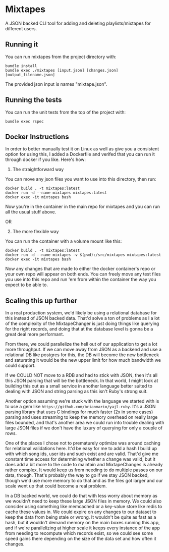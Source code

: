 # Mixtapes

A JSON backed CLI tool for adding and deleting playlists/mixtapes for different users.

## Running it

You can run mixtapes from the project directory with:

```
bundle install
bundle exec ./mixtapes [input.json] [changes.json] [output_filename.json]
```

The provided json input is names "mixtape.json".

## Running the tests

You can run the unit tests from the top of the project with:

`bundle exec rspec`

## Docker Instructions

In order to better manually test it on Linux as well as give you a consistent option for using this, I added a Dockerfile and verifed that you can run it through docker if you like. Here's how:

1. The straightforward way

You can move any json files you want to use into this directory, then run:

```
docker build . -t mixtapes:latest
docker run -d --name mixtapes mixtapes:latest
docker exec -it mixtapes bash
```

Now you're in the container in the main repo for mixtapes and you can run all the usual stuff above.

OR

2. The more flexible way

You can run the container with a volume mount like this:

```
docker build . -t mixtapes:latest
docker run -d --name mixtapes -v $(pwd):/src/mixtapes mixtapes:latest
docker exec -it mixtapes bash
```

Now any changes that are made to either the docker container's repo or your own repo will appear on both ends. You can freely move any test files you use into this repo and run 'em from within the container the way you expect to be able to.

## Scaling this up further

In a real production system, we'd likely be using a relational database for this instead of JSON backed data. That'd solve a ton of problems as I a lot of the complexity of the MixtapeChanger is just doing things like querying for the right records, and doing that at the database level is gonna be a great deal more performant.

From there, we could parallelize the hell out of our application to get a lot more throughput. If we can move away from JSON as a backend and use a relational DB like postgres for this, the DB will become the new bottleneck and saturating it would be the new upper limit for how much bandwidth we could support.

If we COULD NOT move to a RDB and had to stick with JSON, then it's all this JSON parsing that will be the bottleneck. In that world, I might look at building this out as a small service in another language better suited to dealing with JSON and string parsing as this isn't Ruby's strong suit. 

Another option assuming we're stuck with the language we started with is to use a gem like `https://github.com/brianmario/yajl-ruby`. It's a JSON parsing library that uses C bindings for much faster (2x in some cases) parsing and uses streaming to keep the memory overhead on really large files bounded, and that's another area we could run into trouble dealing with large JSON files if we don't have the luxury of querying for only a couple of rows.

One of the places I chose not to prematurely optimize was around caching for relational validations here. It'd be easy for me to add a hash I build up with which song ids, user ids and such exist and are valid. That'd give me constant time access for determining whether a change was valid, but it does add a bit more to the code to maintain and MixtapeChanges is already rather complex. It would keep us from needing to do multiple passes on our data, though. That's probably the way to go if we stay JSON backed, though we'd use more memory to do that and as the files got larger and our scale went up that could become a real problem.

In a DB backed world, we could do that with less worry about memory as we wouldn't need to keep these large JSON files in memory. We could also consider using something like memcached or a key-value store like redis to cache these values in. We could expire on any changes to our dataset to keep the data from being stale or wrong. It wouldn't be quite as fast as a hash, but it wouldn't demand memory on the main boxes running this app, and if we're parallelizing at higher scale it keeps every instance of the app from needing to recompute which records exist, so we could see some speed gains there depending on the size of the data set and how often it changes.
